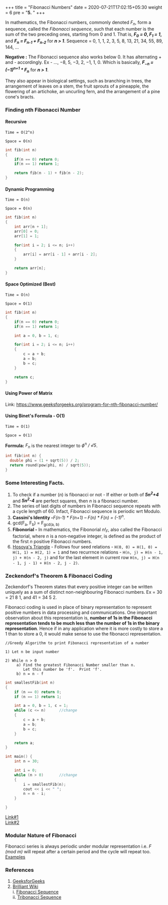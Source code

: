 +++
title = "Fibonacci Numbers"
date =  2020-07-21T17:02:15+05:30
weight = 6
pre = "<b>5.</b> "
+++

In mathematics, the Fibonacci numbers, commonly denoted _F<sub>n</sub>_, form a sequence, called the _Fibonacci sequence_, such that each number is the sum of the two preceding ones, starting from 0 and 1. That is, **_F<sub>0</sub> = 0_, _F<sub>1</sub> = 1_,** and **_F<sub>n</sub> = F<sub>n-1</sub> + F<sub>n-2</sub>_** for **_n > 1_**. Sequence = 0, 1, 1, 2, 3, 5, 8, 13, 21, 34, 55, 89, 144, ...

**Negative :** The Fibonacci sequence also works below 0. It has alternating + and - accordingly. Ex - ..., −8, 5, −3, 2, −1, 1, 0. Which is basically, **_F<sub>−n</sub> = (−1)<sup>n+1</sup> * F<sub>n</sub>_** for **_n > 1_**.

They also appear in biological settings, such as branching in trees, the arrangement of leaves on a stem, the fruit sprouts of a pineapple, the flowering of an artichoke, an uncurling fern, and the arrangement of a pine cone's bracts.

### Finding nth Fibonacci Number

#### Recursive 

`Time = O(2^n)`

`Space = O(n)`

```cpp
int fib(int n)
{
    if(n == 0) return 0;
    if(n == 1) return 1;

    return fib(n - 1) + fib(n - 2);
}
```

#### Dynamic Programming

`Time = O(n)`

`Space = O(n)`

```cpp
int fib(int n)
{
    int arr[n + 1];
    arr[0] = 0;
    arr[1] = 1;

    for(int i = 2; i <= n; i++)
    {
        arr[i] = arr[i - 1] + arr[i - 2];
    }

    return arr[n];
}
```

#### Space Optimized (Best)

`Time = O(n)`

`Space = O(1)`

```cpp
int fib(int n)
{
    if(n == 0) return 0;
    if(n == 1) return 1;

    int a = 0, b = 1, c;

    for(int i = 2; i <= n; i++)
    {
        c = a + b;
        a = b;
        b = c;
    }

    return c;
}
```

#### Using Power of Matrix

Link: https://www.geeksforgeeks.org/program-for-nth-fibonacci-number/

#### Using Binet's Formula - O(1)

`Time = O(1)`

`Space = O(1)`

**Formula:** _F<sub>n</sub>_ is the nearest integer to _ϕ<sup>n</sup> / √5_.

```cpp
int fib(int n) { 
  double phi = (1 + sqrt(5)) / 2; 
  return round(pow(phi, n) / sqrt(5)); 
} 
```

### Some Interesting Facts.
1. To check if a number (_n_) is fibonacci or not - If either or both of **_5n<sup>2</sup>+4_** and **_5n<sup>2</sup>-4_** are perfect squares, then _n_ is a fibonacci number.
2. The series of last digits of numbers in Fibonacci sequence repeats with a cycle length of 60. Infact, Fibonacci sequence is periodic wrt Modulo.
3. **Cassini's Identity -**_F(n-1) \* F(n+1) – F(n) \* F(n) = (-1)<sup>n</sup>_. 
4. gcd(F<sub>a</sub>, F<sub>b</sub>) = F<sub>gcd(a, b)</sub> 
5. **Fibonorial -** In mathematics, the Fibonorial _n!<sub>F</sub>_, also called the Fibonacci factorial, where _n_ is a non-negative integer, is defined as the product of the first _n_ positive Fibonacci numbers.
6. [Hosoya's Triangle](https://www.geeksforgeeks.org/hosoyas-triangle/) - Follows four seed relations - `H(0, 0) = H(1, 0) = H(1, 1) = H(2, 1) = 1` and two recurrnce relations - `H(n, j) = H(n - 1, j) + H(n - 2, j)` and for the last element in current row `H(n, j) = H(n - 1, j - 1) + H(n - 2, j - 2)`.

### Zeckendorf's Theorem & Fibonacci Coding
Zeckendorf's Theorem states that every positive integer can be written uniquely as a sum of distinct non-neighbouring Fibonacci numbers. Ex = 30 = 21 8 1, and  41 = 34 5 2.

Fibonacci coding is used in place of binary representation to represent positive numbers in data processing and communications. One important observation about this representation is, **number of 1s in the Fibonacci representation tends to be much less than the number of 1s in the binary representation**. Hence if in any application where it is more costly to store a 1 than to store a 0, it would make sense to use the fibonacci representation.

```
//Greedy Algorithm to print Fibonacci representation of a number

1) Let n be input number

2) While n > 0
     a) Find the greatest Fibonacci Number smaller than n.
        Let this number be 'f'.  Print 'f'.
     b) n = n - f 
```

```cpp
int smallestFib(int n)
{
	if (n == 0) return 0;
	if (n == 1) return 1;

	int a = 0, b = 1, c = 1;
	while (c <= n)		//change
	{
		c = a + b;
		a = b;
		b = c;
	}

	return a;
}

int main() {
	int n = 30;

	int i = 0;
	while (n > 0)		//change
	{
		i = smallestFib(n);
		cout << i << " ";
		n = n - i;
	}

}

```

[Link#1](https://www.geeksforgeeks.org/zeckendorfs-theorem-non-neighbouring-fibonacci-representation/) <br>
[Link#2](https://www.geeksforgeeks.org/fibonacci-coding/)

### Modular Nature of Fibonacci
Fibonacci series is always periodic under modular representation i.e. _F (mod m)_ will repeat after a certain period and the cycle will repeat too. [Examples](https://www.geeksforgeeks.org/nth-multiple-number-fibonacci-series/)


### References
1. [GeeksforGeeks](https://www.geeksforgeeks.org/mathematical-algorithms/#fibonacci)<br>
2. [Brilliant Wiki](https://brilliant.org/number-theory/) <br>
	i. [Fibonacci Sequence](https://brilliant.org/wiki/fibonacci-series/) <br>
	ii. [Tribonacci Sequence](https://brilliant.org/wiki/tribonacci-sequence/)
